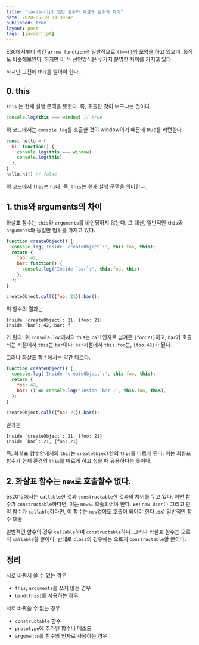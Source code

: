 ```yaml
---
title: "javascript 일반 함수와 화살표 함수의 차이"
date: 2020-05-19 09:39:42
published: true
layout: post
tags: [javascript]
---
```


ES6에서부터 생긴 `arrow function`은 일반적으로 `()=>{}`의 모양을 하고 있으며, 동작도 비슷해보인다. 하지만 이 두 선언방식은 두가지 분명한 차이를 가지고 있다.

하지만 그전에 this를 알아야 한다.

## 0. this

`this` 는 현재 실행 문맥을 뜻한다. 즉, 호출한 것이 누구냐는 것이다.

```javascript
console.log(this === window) // true
```

위 코드에서는 `console.log`를 호출한 것이 window이기 때문에 true를 리턴한다.

```javascript
const hello = {
  hi: function() {
    console.log(this === window)
    console.log(this)
  },
}
hello.hi() // false
```

위 코드에서 `this`는 `hi`다. 즉, `this`는 현재 실행 문맥을 의미한다.

## 1. this와 arguments의 차이

화살표 함수는 `this`와 `arguments`를 바인딩하지 않는다. 그 대신, 일반적인 `this`와 `arguments`와 동일한 범위를 가지고 있다.

```javascript
function createObject() {
  console.log('Inside `createObject`:', this.foo, this);
  return {
    foo: 42,
    bar: function() {
      console.log('Inside `bar`:', this.foo, this);
    },
  };
}

createObject.call({foo: 21}).bar();
```
위 함수의 결과는

```
Inside `createObject`: 21, {foo: 21}
Inside `bar`: 42, bar: f
```

가 된다. 위 `console.log`에서의 this는 `call`인자로 넘겨준 `{foo:21}`이고, `bar`가 호출되는 시점에서 `this`는 `bar`이다. `bar`시점에서 `this.foo`는, `{foo:42}`가 된다.


그러나 화살표 함수에서는 약간 다르다.

```javascript
function createObject() {
  console.log('Inside `createObject`:', this.foo, this);
  return {
    foo: 42,
    bar: () => console.log('Inside `bar`:', this.foo, this),
  };
}

createObject.call({foo: 21}).bar(); 
```

결과는

```
Inside `createObject`: 21, {foo: 21}
Inside `bar`: 21, {foo: 21}
```

즉, 화살표 함수안에서의 `this`는 `createObject`안의 `this`를 따르게 된다.  이는 화살표 함수가 현재 환경의 `this`를 따르게 하고 싶을 때 유용하다는 뜻이다. 



## 2. 화살표 함수는 `new`로 호출할수 없다.

es2015에서는 `callable`한 것과 `constructable`한 것과의 차이를 두고 있다. 어떤 함수가 `constructable`하다면, 이는 `new`로 호출되어야 한다. ex) `new User()` 그리고 만약 함수가 `callable`하다면, 이 함수는 `new`없이도 호출이 되어야 한다 .ex) 일반적인 함수 호출

일반적인 함수의 경우 `callable`하며 `constructable`하다. 그러나 화살표 함수는 오로지 `callable`할 뿐이다. 반대로 `class`의 경우에는 오로지 `constructable`할 뿐이다. 

## 정리

서로 바꿔서 쓸 수 있는 경우
- `this`, `arguments`를 쓰지 않는 경우
- `bind(this)`를 사용하는 경우

서로 바꿔쓸 수 없는 경우
- `constructable` 함수
- `prototype`에 추가된 함수나 메소드
- `arguments`를 함수의 인자로 사용하는 경우

